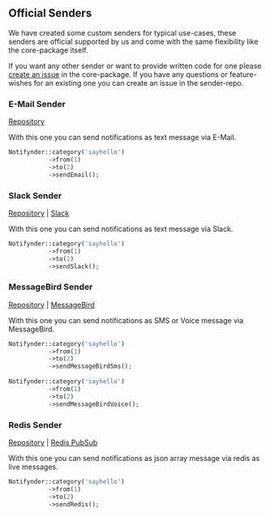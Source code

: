 ## Official Senders

We have created some custom senders for typical use-cases, these senders are official supported by us and come with the same flexibility like the core-package itself.

If you want any other sender or want to provide written code for one please [create an issue](https://github.com/fenos/Notifynder/issues/new) in the core-package. If you have any questions or feature-wishes for an existing one you can create an issue in the sender-repo.

### E-Mail Sender

[Repository](https://github.com/Astrotomic/notifynder-sender-email)

With this one you can send notifications as text message via E-Mail.

```php
Notifynder::category('sayhello')
           ->from(1)
           ->to(2)
           ->sendEmail();
```

### Slack Sender

[Repository](https://github.com/Astrotomic/notifynder-sender-slack) | [Slack](https://slack.com/developers)

With this one you can send notifications as text message via Slack.

```php
Notifynder::category('sayhello')
           ->from(1)
           ->to(2)
           ->sendSlack();
```

### MessageBird Sender

[Repository](https://github.com/Astrotomic/notifynder-sender-messagebird) | [MessageBird](https://developers.messagebird.com)

With this one you can send notifications as SMS or Voice message via MessageBird.

```php
Notifynder::category('sayhello')
           ->from(1)
           ->to(2)
           ->sendMessageBirdSms();
           
Notifynder::category('sayhello')
           ->from(1)
           ->to(2)
           ->sendMessageBirdVoice();
```

### Redis Sender

[Repository](https://github.com/Astrotomic/notifynder-sender-redis) | [Redis PubSub](https://laravel.com/docs/5.1/redis#pubsub)

With this one you can send notifications as json array message via redis as live messages.

```php
Notifynder::category('sayhello')
           ->from(1)
           ->to(2)
           ->sendRedis();
```